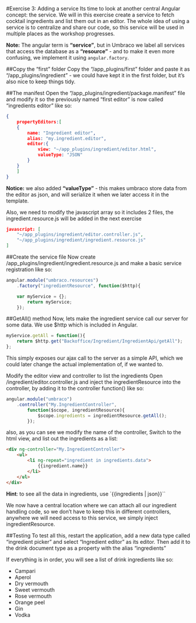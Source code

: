 #Exercise 3: Adding a service 
Its time to look at another central Angular concept: the service. We will in this exercise create a service to fetch cocktail ingredients and list them out in an editor. The whole idea of using a service is to centralize and share our code, so this service will be used in multiple places as the workshop progresses.

__Note:__ The angular term is __“service”__, but in Umbraco we label all services that access the database as a __“resource”__ - and to make it even more confusing, we implement it using `angular.factory`.

##Copy the “first” folder
Copy the “/app_plugins/first” folder and paste it as “/app_plugins/ingredient” - we could have kept it in the first folder, but it’s also nice to keep things tidy. 

##The manifest
Open the “/app_plugins/ingredient/package.manifest” file and modify it so the previously named “first editor” is now called “ingredients editor” like so:

```json
{
	propertyEditors:[
	{
		name: "Ingredient editor",
		alias: "my.ingredient.editor",
		editor:{
			view: "~/app_plugins/ingredient/editor.html",
			valueType: "JSON"
		}	
	}
	]
}
```

__Notice:__ we also added __“valueType”__ - this makes umbraco store data from the editor as json, and will serialize it when we later access it in the template.

Also, we need to modify the javascript array so it includes 2 files, the ingredient.resource.js will be added in the next exercise

```json
javascript: [
	"~/app_plugins/ingredient/editor.controller.js",
	"~/app_plugins/ingredient/ingredient.resource.js"
]
```

##Create the service file
Now create /app_plugins/ingredient/ingredient.resource.js and make a basic service registration like so: 

```javascript
angular.module("umbraco.resources")
	.factory("ingredientResource", function($http){

	var myService = {};	
		return myService;
	});
```

##GetAll() method
Now, lets make the ingredient service call our server for some data. We use $http which is included in Angular. 

```javascript
myService.getAll = function(){
	return $http.get("Backoffice/Ingredient/IngredientApi/getAll");
}; 
```

This simply exposes our ajax call to the server as a simple API, which we could later change the actual implementation of, if we wanted to. 

Modify the editor view and controller to list the ingredients
Open /ingredient/editor.controller.js and inject the ingredientResource into the controller, by adding it to the controller function() like so: 

```javascript	
angular.module("umbraco")
	.controller("My.IngredientController", 
		function($scope, ingredientResource){
			$scope.ingredients = ingredientResource.getAll();
		});
```

also, as you can see we modify the name of the controller, Switch to the html view, and list out the ingredients as a list: 

```html
<div ng-controller="My.IngredientController">
	<ul>
		<li ng-repeat="ingredient in ingredients.data">
			{{ingredient.name}}
		</li>
	</ul>	
</div>
```

__Hint__: to see all the data in ingredients, use `{{ingredients | json}}``

We now have a central location where we can attach all our ingredient handling code, so we don’t have to keep this in different controllers, anywhere we will need access to this service, we simply inject ingredientResource.

##Testing
To test all this, restart the application, add a new data type called “ingredient picker” and select “Ingredient editor” as its editor. 
Then add it to the drink document type as a property with the alias “ingredients”

If everything is in order, you will see a list of drink ingredients like so:

- Campari
- Aperol
- Dry vermouth
- Sweet vermouth
- Rose vermouth
- Orange peel
- Gin
- Vodka
